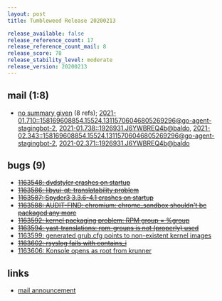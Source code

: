 ```yaml
---
layout: post
title: Tumbleweed Release 20200213

release_available: false
release_reference_count: 17
release_reference_count_mail: 8
release_score: 78
release_stability_level: moderate
release_version: 20200213
---
```


## mail (1:8)

- [no summary given](https://lists.opensuse.org/opensuse-factory/2020-02/msg00359.html) (8 refs); [2021-01.710::<158169608854.15524.13115706046805269296@go-agent-stagingbot-2>](https://lists.opensuse.org/archives/list/factory@lists.opensuse.org/thread/H2VPISQAEGDDVP4ARRRUPUXHP6FVZ646), [2021-01.738::<1926931.J6YWBREQ4b@baldo>](https://lists.opensuse.org/archives/list/factory@lists.opensuse.org/thread/4MMKLHC5JOI3ZOLW2RD7GH2WPZLU7NRH), [2021-02.343::<158169608854.15524.13115706046805269296@go-agent-stagingbot-2>](https://lists.opensuse.org/archives/list/factory@lists.opensuse.org/thread/H2VPISQAEGDDVP4ARRRUPUXHP6FVZ646), [2021-02.371::<1926931.J6YWBREQ4b@baldo>](https://lists.opensuse.org/archives/list/factory@lists.opensuse.org/thread/4MMKLHC5JOI3ZOLW2RD7GH2WPZLU7NRH)

## bugs (9)

<!--more-->

- ~~[1163548: dvdstyler crashes on startup](https://bugzilla.opensuse.org/show_bug.cgi?id=1163548)~~
- ~~[1163586: libyui-qt: translatability problem](https://bugzilla.opensuse.org/show_bug.cgi?id=1163586)~~
- ~~[1163587: Spyder3 3.3.6-4.1 crashes on startup](https://bugzilla.opensuse.org/show_bug.cgi?id=1163587)~~
- ~~[1163588: AUDIT-FIND: chromium: chrome_sandbox shouldn't be packaged any more](https://bugzilla.opensuse.org/show_bug.cgi?id=1163588)~~
- ~~[1163592: kernel packaging problem: RPM group = %group](https://bugzilla.opensuse.org/show_bug.cgi?id=1163592)~~
- ~~[1163594: yast-translations: rpm-groups is not (properly) used](https://bugzilla.opensuse.org/show_bug.cgi?id=1163594)~~
- [1163599: generated grub.cfg points to non-existent kernel images](https://bugzilla.opensuse.org/show_bug.cgi?id=1163599)
- ~~[1163602: rsyslog fails with contains_i](https://bugzilla.opensuse.org/show_bug.cgi?id=1163602)~~
- [1163606: Konsole opens as root from krunner](https://bugzilla.opensuse.org/show_bug.cgi?id=1163606)



## links

- [mail announcement](https://lists.opensuse.org/archives/list/factory@lists.opensuse.org/thread/H2VPISQAEGDDVP4ARRRUPUXHP6FVZ646)
